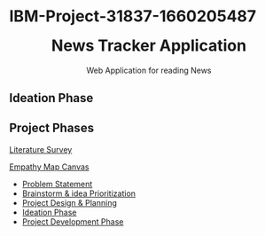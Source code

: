 # IBM-Project-31837-1660205487

<h1 align="center" style="margin-top: 0px;">News Tracker Application</h1>
<p align="center" >Web Application for reading News</p>

## Ideation Phase
## Project Phases

[Literature Survey](https://github.com/IBM-EPBL/IBM-Project-31837-1660205487/blob/main/Project%20design%20phase/Ideation%20Phase/Literature%20Survey.pdf)

[Empathy Map Canvas](https://github.com/IBM-EPBL/IBM-Project-31837-1660205487/blob/main/Project%20design%20phase/Ideation%20Phase/Empathy%20Map.pdf)
* [Problem Statement](https://github.com/IBM-EPBL/IBM-Project-31837-1660205487/blob/main/Project%20design%20phase/Ideation%20Phase/Problem%20Statement.pdf)
* [Brainstorm & idea Prioritization](https://github.com/IBM-EPBL/IBM-Project-31837-1660205487/blob/main/Project%20design%20phase/Ideation%20Phase/BrainStorm_News%20Tracker%20Application%20.pdf)
* [Project Design & Planning](https://github.com/IBM-EPBL/IBM-Project-31837-1660205487/tree/main/Project%20design%20phase/Project%20design%20phase-1)
* [Ideation Phase](https://github.com/IBM-EPBL/IBM-Project-31837-1660205487/tree/main/Project%20design%20phase/Ideation%20Phase)
* [Project Development Phase](https://github.com/IBM-EPBL/IBM-Project-31837-1660205487/tree/main/Project%20Development%20Phase/Sprint-1)
